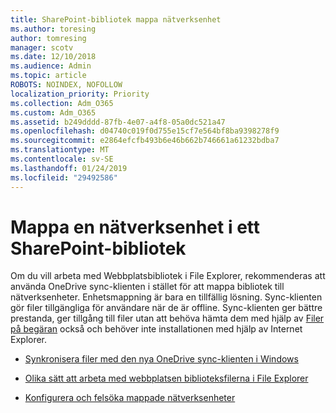 ```yaml
---
title: SharePoint-bibliotek mappa nätverksenhet
ms.author: toresing
author: tomresing
manager: scotv
ms.date: 12/10/2018
ms.audience: Admin
ms.topic: article
ROBOTS: NOINDEX, NOFOLLOW
localization_priority: Priority
ms.collection: Adm_O365
ms.custom: Adm_O365
ms.assetid: b249dddd-87fb-4e07-a4f8-05a0dc521a47
ms.openlocfilehash: d04740c019f0d755e15cf7e564bf8ba9398278f9
ms.sourcegitcommit: e2864efcfb493b6e46b662b746661a61232bdba7
ms.translationtype: MT
ms.contentlocale: sv-SE
ms.lasthandoff: 01/24/2019
ms.locfileid: "29492586"
---
```

# <a name="map-a-sharepoint-library-to-a-network-drive"></a>Mappa en nätverksenhet i ett SharePoint-bibliotek

Om du vill arbeta med Webbplatsbibliotek i File Explorer, rekommenderas att använda OneDrive sync-klienten i stället för att mappa bibliotek till nätverksenheter. Enhetsmappning är bara en tillfällig lösning. Sync-klienten gör filer tillgängliga för användare när de är offline. Sync-klienten ger bättre prestanda, ger tillgång till filer utan att behöva hämta dem med hjälp av [Filer på begäran](https://support.office.com/en-us/article/Learn-about-OneDrive-Files-On-Demand-0E6860D3-D9F3-4971-B321-7092438FB38E) också och behöver inte installationen med hjälp av Internet Explorer. 
  
- [Synkronisera filer med den nya OneDrive sync-klienten i Windows](https://go.microsoft.com/fwlink/?linkid=866427)
    
- [Olika sätt att arbeta med webbplatsen biblioteksfilerna i File Explorer](https://go.microsoft.com/fwlink/?linkid=866291)
    
- [Konfigurera och felsöka mappade nätverksenheter](https://support.microsoft.com/kb/2616712)
    

